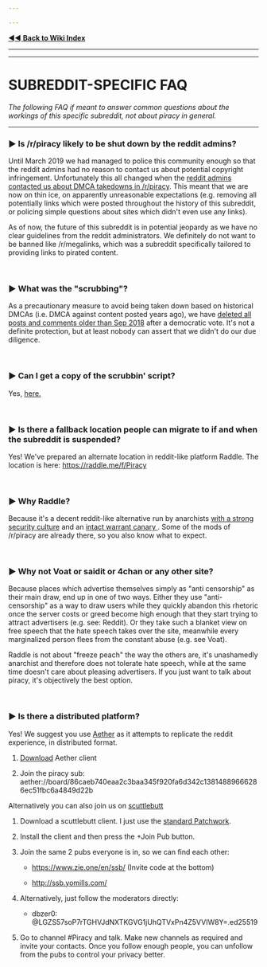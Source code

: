 ---
---
[◄◄ **Back to Wiki Index**](https://www.reddit.com/r/Piracy/wiki/index)

---
---

# SUBREDDIT-SPECIFIC FAQ

*The following FAQ if meant to answer common questions about the workings of this specific subreddit, not about piracy in general.*

---

### ► Is /r/piracy likely to be shut down by the reddit admins?

Until March 2019 we had managed to police this community enough so that the reddit admins had no reason to contact us about potential copyright infringement. Unfortunately this all changed when the [reddit admins contacted us about DMCA takedowns in /r/piracy](https://www.reddit.com/r/Piracy/comments/b28d9q/rpiracy_has_received_a_notice_of_multiple/). This meant that we are now on thin ice, on apparently unreasonable expectations (e.g. removing all potentially links which were posted throughout the history of this subreddit, or policing simple questions about sites which didn't even use any links).

As of now, the future of this subreddit is in potential jeopardy as we have no clear guidelines from the reddit administrators. We definitely do not want to be banned like /r/megalinks, which was a subreddit specifically tailored to providing links to pirated content.

&nbsp;







### ► What was the "scrubbing"?

As a precautionary measure to avoid being taken down based on historical DMCAs (i.e. DMCA against content posted years ago), we have [deleted all posts and comments older than Sep 2018](https://www.reddit.com/r/Piracy/comments/b4pkwp/scrubbin_the_deck/) after a democratic vote. It's not a definite protection, but at least nobody can assert that we didn't do our due diligence.

&nbsp;







### ► Can I get a copy of the scrubbin' script?

Yes, [here.](https://github.com/db0/subredditScrubber)

&nbsp;








### ► Is there a fallback location people can migrate to if and when the subreddit is suspended?

Yes! We've prepared an alternate location in reddit-like platform Raddle. The location is here: https://raddle.me/f/Piracy

&nbsp;







### ► Why Raddle?

Because it's a decent reddit-like alternative run by anarchists [with a strong security culture](https://raddle.me/wiki/privacy_policy) and an [intact warrant canary ](https://raddle.me/wiki/warrant_canary). Some of the mods of /r/piracy are already there, so you also know what to expect.

&nbsp;







### ► Why not Voat or saidit or 4chan or any other site?

Because places which advertise themselves simply as "anti censorship" as their main draw, end up in one of two ways. Either they use "anti-censorship" as a way to draw users while they quickly abandon this rhetoric once the server costs or greed become high enough that they start trying to attract advertisers (e.g. see: Reddit). Or they take such a blanket view on free speech that the hate speech takes over the site, meanwhile every marginalized person flees from the constant abuse (e.g. see Voat).

Raddle is not about "freeze peach" the way the others are, it's unashamedly anarchist and therefore does not tolerate hate speech, while at the same time doesn't care about pleasing advertisers. If you just want to talk about piracy, it's objectively the best option. 

&nbsp;






### ► Is there a distributed platform?

Yes! We suggest you use [Aether](https://getaether.net) as it attempts to replicate the reddit experience, in distributed format.

1. [Download](https://getaether.net/download?utm_source=reddit-piracy&utm_medium=reddit&utm_content=signup-download-link) Aether client
2. Join the piracy sub: aether://board/86caeb740eaa2c3baa345f920fa6d342c13814889666286ec51fbc6a4849d22b

Alternatively you can also join us on [scuttlebutt](https://www.scuttlebutt.nz/getting-started) 

1. Download a scuttlebutt client. I just use the [standard Patchwork](https://ahdinosaur.github.io/patchwork-downloader/).
2. Install the client and then press the  +Join Pub button.
3. Join the same 2 pubs everyone is in, so we can find each other:
   * https://www.zie.one/en/ssb/ (Invite code at the bottom)
   * http://ssb.yomills.com/
4. Alternatively, just follow the moderators directly: 
   * dbzer0: @LGZS57soP7rTGHVJdNXTKGVG1jUhQTVxPn4Z5VVIW8Y=.ed25519
5. Go to channel #Piracy and talk. Make new channels as required and invite your contacts. Once you follow enough people, you can unfollow from the pubs to control your privacy better.

&nbsp;

&nbsp;